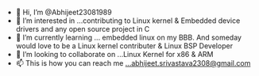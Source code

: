 - 👋 Hi, I’m @Abhijeet23081989
- 👀 I’m interested in ...contributing to Linux kernel & Embedded device drivers and any open source project in C
- 🌱 I’m currently learning ... embedded linux on my BBB. And someday would love to be a Linux kernel contributer & Linux BSP Developer 
- 💞️ I’m looking to collaborate on ...Linux Kernel for x86 & ARM
- 📫 This is how you can reach me ...abhijeet.srivastava2308@gmail.com 

<!---
Abhijeet23081989/Abhijeet23081989 is a ✨ special ✨ repository because its `README.md` (this file) appears on your GitHub profile.
You can click the Preview link to take a look at your changes.
--->
